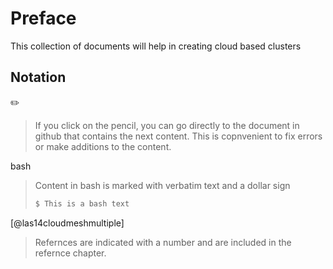 # Preface

This collection of documents will help in creating cloud based clusters

## Notation

:pencil2:

> If you click on the pencil, you can go directly to the document in github that contains the next content. This is copnvenient to fix errors or make additions to the content.

bash

> Content in bash is marked with verbatim text and a dollar sign
>
>  ```bash
>  $ This is a bash text
>  ```

[@las14cloudmeshmultiple]

> Refernces are indicated with a number and are included in the refernce chapter.
